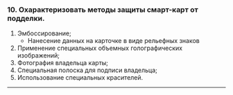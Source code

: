 ### 10. Охарактеризовать методы защиты смарт-карт от подделки.


1. Эмбоссирование;
    * Нанесение данных на карточке в виде рельефных знаков
2. Применение специальных объемных голографических изображений;
3. Фотография владельца карты;
4. Специальная полоска для подписи владельца;
5. Использование специальных красителей.
   
___
